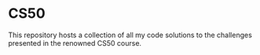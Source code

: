 # CS50

This repository hosts a collection of all my code solutions to the challenges presented in the renowned CS50 course.